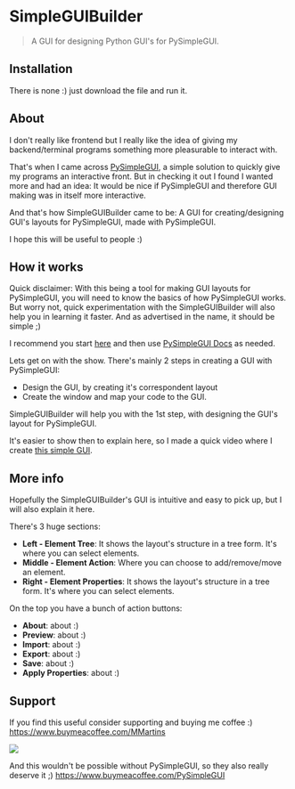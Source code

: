 # SimpleGUIBuilder

> A GUI for designing Python GUI's for PySimpleGUI.

## Installation

There is none :) just download the file and run it.

## About

I don't really like frontend but I really like the idea of giving my backend/terminal programs something more pleasurable to interact with.

That's when I came across [PySimpleGUI](https://github.com/PySimpleGUI/PySimpleGUI), a simple solution to quickly give my programs an interactive front.
But in checking it out I found I wanted more and had an idea:
It would be nice if PySimpleGUI and therefore GUI making was in itself more interactive.

And that's how SimpleGUIBuilder came to be:
A GUI for creating/designing GUI's layouts for PySimpleGUI, made with PySimpleGUI.

I hope this will be useful to people :)

## How it works

Quick disclaimer:
With this being a tool for making GUI layouts for PySimpleGUI, you will need to know the basics of how PySimpleGUI works.
But worry not, quick experimentation with the SimpleGUIBuilder will also help you in learning it faster. And as advertised in the name, it should be simple ;)

I recommend you start [here](https://pysimplegui.trinket.io/demo-programs#/demo-programs/the-basic-pysimplegui-program) and then use
[PySimpleGUI Docs](https://pysimplegui.readthedocs.io/en/latest/) as needed.

Lets get on with the show. There's mainly 2 steps in creating a GUI with PySimpleGUI:
* Design the GUI, by creating it's correspondent layout
* Create the window and map your code to the GUI.

SimpleGUIBuilder will help you with the 1st step, with designing the GUI's layout for PySimpleGUI.

It's easier to show then to explain here, so I made a quick video where I create [this simple GUI](https://pysimplegui.trinket.io/demo-programs#/demo-programs/the-basic-pysimplegui-program).

## More info

Hopefully the SimpleGUIBuilder's GUI is intuitive and easy to pick up, but I will also explain it here.

There's 3 huge sections:
* **Left - Element Tree**: It shows the layout's structure in a tree form. It's where you can select elements.
* **Middle - Element Action**: Where you can choose to add/remove/move an element.
* **Right - Element Properties**: It shows the layout's structure in a tree form. It's where you can select elements.

On the top you have a bunch of action buttons:
* **About**: about :)
* **Preview**: about :)
* **Import**: about :)
* **Export**: about :)
* **Save**: about :)
* **Apply Properties**: about :)


## Support

If you find this useful consider supporting and buying me coffee :) https://www.buymeacoffee.com/MMartins

<a href="https://www.buymeacoffee.com/MMartins"><img src="https://img.buymeacoffee.com/button-api/?text=Buy me a coffee&emoji=&slug=MMartins&button_colour=5F7FFF&font_colour=ffffff&font_family=Lato&outline_colour=000000&coffee_colour=FFFFFF"></a>

And this wouldn't be possible without PySimpleGUI, so they also really deserve it ;) https://www.buymeacoffee.com/PySimpleGUI 
